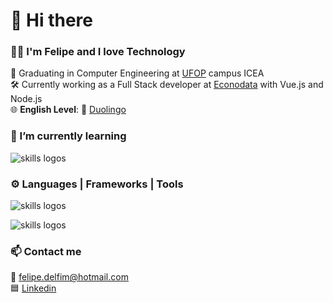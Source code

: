 👋 Hi there
===========

### 👦🏻 I'm Felipe and I love Technology
📖 Graduating in Computer Engineering at [UFOP](https://www.ufop.br) campus ICEA  
🛠️ Currently working as a Full Stack developer at [Econodata](www.econodata.com.br) with Vue.js and Node.js   
🌐 **English Level**: 🦉 [Duolingo](https://pt.duolingo.com/profile/FDelfim)

### 🌱 I’m currently learning

![skills logos](https://skillicons.dev/icons?i=react,next,firebase,nodejs,typescript)

### ⚙️ Languages | Frameworks | Tools

![skills logos](https://skillicons.dev/icons?i=laravel,html,css,js,php,jquery,bootstrap) 

![skills logos](https://skillicons.dev/icons?i=mysql,vscode,java,c,py,ai,ps)

### 📫 Contact me

:email: felipe.delfim@hotmail.com  
🟦 [Linkedin](https://www.linkedin.com/in/felipe-delfim-machado)
